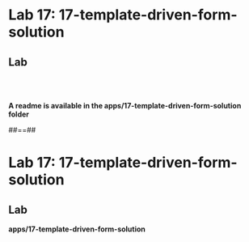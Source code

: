 <!-- .slide: class="exercice" -->

# Lab 17: 17-template-driven-form-solution

## Lab

<br/><br/>

<b>A readme is available in the apps/17-template-driven-form-solution folder</b>

##==##

<!-- .slide: class="exercice full-center" -->

# Lab 17: 17-template-driven-form-solution

## Lab

<b>apps/17-template-driven-form-solution</b>
